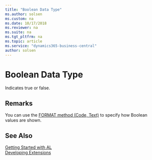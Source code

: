 ```yaml
---
title: "Boolean Data Type"
ms.author: solsen
ms.custom: na
ms.date: 10/17/2018
ms.reviewer: na
ms.suite: na
ms.tgt_pltfrm: na
ms.topic: article
ms.service: "dynamics365-business-central"
author: solsen
---
```

[//]: # (START>DO_NOT_EDIT)
[//]: # (IMPORTANT:Do not edit any of the content between here and the END>DO_NOT_EDIT.)
[//]: # (Any modifications should be made in the .xml files in the ModernDev repo.)
# Boolean Data Type
Indicates true or false.



[//]: # (IMPORTANT: END>DO_NOT_EDIT)

## Remarks 

You can use the [FORMAT method (Code, Text)](../methods/devenv-format-method-code-text.md) to specify how Boolean values are shown.

## See Also
[Getting Started with AL](../../devenv-get-started.md)  
[Developing Extensions](../../devenv-dev-overview.md)  